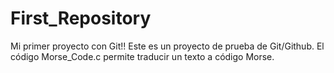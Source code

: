 # First_Repository
Mi primer proyecto con Git!!
Este es un proyecto de prueba de Git/Github.
El código Morse_Code.c permite traducir un texto a código Morse.
